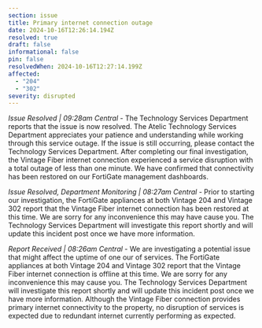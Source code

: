 ```yaml
---
section: issue
title: Primary internet connection outage
date: 2024-10-16T12:26:14.194Z
resolved: true
draft: false
informational: false
pin: false
resolvedWhen: 2024-10-16T12:27:14.199Z
affected:
  - "204"
  - "302"
severity: disrupted
---
```

*Issue Resolved | 09:28am Central* - The Technology Services Department reports that the issue is now resolved. The Atelic Technology Services Department appreciates your patience and understanding while working through this service outage. If the issue is still occurring, please contact the Technology Services Department. After completing our final investigation, the Vintage Fiber internet connection experienced a service disruption with a total outage of less than one minute. We have confirmed that connectivity has been restored on our FortiGate management dashboards.

*Issue Resolved, Department Monitoring | 08:27am Central* - Prior to starting our investigation, the FortiGate appliances at both Vintage 204 and Vintage 302 report that the Vintage Fiber internet connection has been restored at this time. We are sorry for any inconvenience this may have cause you. The Technology Services Department will investigate this report shortly and will update this incident post once we have more information.

*Report Received | 08:26am Central* - We are investigating a potential issue that might affect the uptime of one our of services. The FortiGate appliances at both Vintage 204 and Vintage 302 report that the Vintage Fiber internet connection is offline at this time. We are sorry for any inconvenience this may cause you. The Technology Services Department will investigate this report shortly and will update this incident post once we have more information. Although the Vintage Fiber connection provides primary internet connectivity to the property, no disruption of services is expected due to redundant internet currently performing as expected.